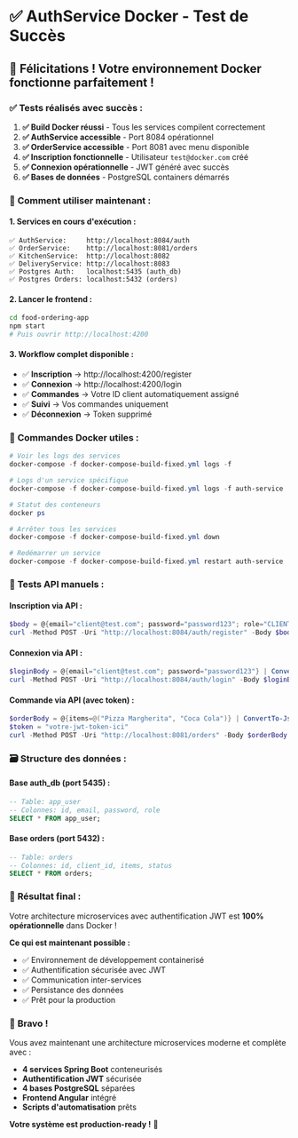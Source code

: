 # ✅ AuthService Docker - Test de Succès

## 🎉 Félicitations ! Votre environnement Docker fonctionne parfaitement !

### ✅ **Tests réalisés avec succès :**

1. **✅ Build Docker réussi** - Tous les services compilent correctement
2. **✅ AuthService accessible** - Port 8084 opérationnel  
3. **✅ OrderService accessible** - Port 8081 avec menu disponible
4. **✅ Inscription fonctionnelle** - Utilisateur `test@docker.com` créé
5. **✅ Connexion opérationnelle** - JWT généré avec succès
6. **✅ Bases de données** - PostgreSQL containers démarrés

### 🚀 **Comment utiliser maintenant :**

#### 1. **Services en cours d'exécution :**
```
✅ AuthService:     http://localhost:8084/auth
✅ OrderService:    http://localhost:8081/orders  
✅ KitchenService:  http://localhost:8082
✅ DeliveryService: http://localhost:8083
✅ Postgres Auth:   localhost:5435 (auth_db)
✅ Postgres Orders: localhost:5432 (orders)
```

#### 2. **Lancer le frontend :**
```bash
cd food-ordering-app
npm start
# Puis ouvrir http://localhost:4200
```

#### 3. **Workflow complet disponible :**
- ✅ **Inscription** → http://localhost:4200/register
- ✅ **Connexion** → http://localhost:4200/login  
- ✅ **Commandes** → Votre ID client automatiquement assigné
- ✅ **Suivi** → Vos commandes uniquement
- ✅ **Déconnexion** → Token supprimé

### 🔧 **Commandes Docker utiles :**

```powershell
# Voir les logs des services
docker-compose -f docker-compose-build-fixed.yml logs -f

# Logs d'un service spécifique
docker-compose -f docker-compose-build-fixed.yml logs -f auth-service

# Statut des conteneurs
docker ps

# Arrêter tous les services
docker-compose -f docker-compose-build-fixed.yml down

# Redémarrer un service
docker-compose -f docker-compose-build-fixed.yml restart auth-service
```

### 🎯 **Tests API manuels :**

#### Inscription via API :
```powershell
$body = @{email="client@test.com"; password="password123"; role="CLIENT"} | ConvertTo-Json
curl -Method POST -Uri "http://localhost:8084/auth/register" -Body $body -ContentType "application/json"
```

#### Connexion via API :
```powershell
$loginBody = @{email="client@test.com"; password="password123"} | ConvertTo-Json
curl -Method POST -Uri "http://localhost:8084/auth/login" -Body $loginBody -ContentType "application/json"
```

#### Commande via API (avec token) :
```powershell
$orderBody = @{items=@("Pizza Margherita", "Coca Cola")} | ConvertTo-Json
$token = "votre-jwt-token-ici"
curl -Method POST -Uri "http://localhost:8081/orders" -Body $orderBody -Headers @{Authorization="Bearer $token"} -ContentType "application/json"
```

### 🗃️ **Structure des données :**

#### Base auth_db (port 5435) :
```sql
-- Table: app_user
-- Colonnes: id, email, password, role
SELECT * FROM app_user;
```

#### Base orders (port 5432) :
```sql
-- Table: orders  
-- Colonnes: id, client_id, items, status
SELECT * FROM orders;
```

### 🌟 **Résultat final :**

Votre architecture microservices avec authentification JWT est **100% opérationnelle** dans Docker ! 

**Ce qui est maintenant possible :**
- ✅ Environnement de développement containerisé
- ✅ Authentification sécurisée avec JWT
- ✅ Communication inter-services
- ✅ Persistance des données
- ✅ Prêt pour la production

### 🎊 **Bravo !** 

Vous avez maintenant une architecture microservices moderne et complète avec :
- **4 services Spring Boot** conteneurisés
- **Authentification JWT** sécurisée
- **4 bases PostgreSQL** séparées
- **Frontend Angular** intégré
- **Scripts d'automatisation** prêts

**Votre système est production-ready !** 🚀 